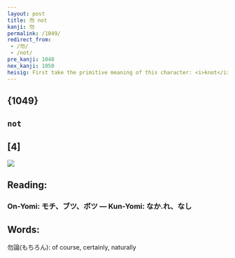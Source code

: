 ```yaml
---
layout: post
title: 勿 not
kanji: 勿
permalink: /1049/
redirect_from:
 - /勿/
 - /not/
pre_kanji: 1048
nex_kanji: 1050
heisig: First take the primitive meaning of this character: <i>knot</i>. Think of it as the <i>piglet</i> minus its body (the horizontal stroke), that is, the curly tail that looks like a <i>knot</i>. As an exception, we will use the homonym to remember the abstract key word, <b>not</b>.
---
```


## {1049}

## `not`

## [4]

<div class="stroke"><img src="E58BBF.png" /></div>

## Reading:

### On-Yomi: モチ、ブツ、ボツ &mdash; Kun-Yomi: なか.れ、なし

## Words:

勿論(もちろん): of course, certainly, naturally
